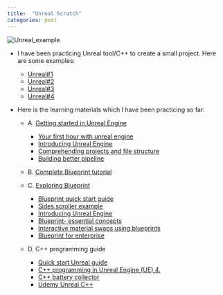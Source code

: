 ```yaml
---
title:  "Unreal Scratch"
categories: post
---
```

![Unreal_example](https://github.com/SeokLeeUS/seokleeus.github.io/raw/master/_images/Unreal_Scratch/ezgif.com-video-to-gif.gif)

   - I have been practicing Unreal tool/C++ to create a small project. Here are some examples:
   
     - [Unreal#1](https://youtu.be/3-c662M4TWY)
     - [Unreal#2](https://youtu.be/zoBNX6o2wbY)
     - [Unreal#3](https://youtu.be/nIy6PGpdt-8)
     - [Unreal#4](https://youtu.be/GBJMDxQVx5Q)


   - Here is the learning materials which I have been practicing so far:

     - A.	[Getting started in Unreal Engine](https://academy.unrealengine.com/home/learningPath/90588)
        - [Your first hour with unreal engine](https://academy.unrealengine.com/home/learningPath/90588)
        - [Introducing Unreal Engine](https://academy.unrealengine.com/course/2503277?r=False&ts=636958579671105152)
        - [Comprehending projects and file structure](https://academy.unrealengine.com/course/2436628?r=False&ts=636958582822738364)
        - [Building better pipeline](https://academy.unrealengine.com/course/2436634?ts=636970514858205330)

     - B.	[Complete Blueprint tutorial](https://www.youtube.com/playlist?list=PLZlv_N0_O1ga2b_ZaJoaR5dLHOFw4-MMl)
  
     - C.	[Exploring Blueprint](https://academy.unrealengine.com/home/LearningPath/90587?r=False&ts=636970516222015465)
        - [Blueprint quick start guide](https://docs.unrealengine.com/en-US/Engine/Blueprints/index.html)
        - [Sides scroller example](https://youtu.be/EGhp2U2rNpI)
        - [Introducing Unreal Engine](https://academy.unrealengine.com/course/2436620?r=False&ts=636958447020578542)
        - [Blueprint- essential concepts](https://academy.unrealengine.com/course/2436619?r=False&ts=636959506461944839)
        - [Interactive material swaps using blueprints](https://academy.unrealengine.com/course/2436526?r=False&ts=636959507795926492)
        - [Blueprint for enterprise ](https://academy.unrealengine.com/course/2436529?r=False&ts=636959507975802029)

     - D.	C++ programming guide
        - [Quick start Unreal guide](https://docs.unrealengine.com/en-US/Programming/QuickStart/index.html)
        - [C++ programming in Unreal Engine (UE) 4.](https://docs.unrealengine.com/en-US/Programming/Introduction/index.html)
        - [C++ battery collector](https://www.youtube.com/watch?v=mSRov77hNR4&list=PLZlv_N0_O1gYup-gvJtMsgJqnEB_dGiM4&index=1)
        - [Udemy Unreal C++](https://www.udemy.com/share/1000hGA0MSdVdUR3w=/)
   
   
   

